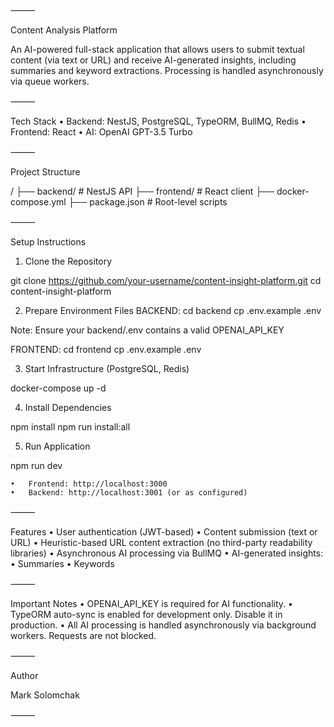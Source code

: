 ⸻

Content Analysis Platform

An AI-powered full-stack application that allows users to submit textual content (via text or URL) and receive AI-generated insights, including summaries and keyword extractions. Processing is handled asynchronously via queue workers.

⸻

Tech Stack
• Backend: NestJS, PostgreSQL, TypeORM, BullMQ, Redis
• Frontend: React
• AI: OpenAI GPT-3.5 Turbo

⸻

Project Structure

/
├── backend/ # NestJS API
├── frontend/ # React client
├── docker-compose.yml
├── package.json # Root-level scripts

⸻

Setup Instructions

1. Clone the Repository

git clone https://github.com/your-username/content-insight-platform.git
cd content-insight-platform

2. Prepare Environment Files
   BACKEND:
   cd backend
   cp .env.example .env

Note:
Ensure your backend/.env contains a valid OPENAI_API_KEY

FRONTEND:
cd frontend
cp .env.example .env

3. Start Infrastructure (PostgreSQL, Redis)

docker-compose up -d

4. Install Dependencies

npm install
npm run install:all

5. Run Application

npm run dev

    •	Frontend: http://localhost:3000
    •	Backend: http://localhost:3001 (or as configured)

⸻

Features
• User authentication (JWT-based)
• Content submission (text or URL)
• Heuristic-based URL content extraction (no third-party readability libraries)
• Asynchronous AI processing via BullMQ
• AI-generated insights:
• Summaries
• Keywords

⸻

Important Notes
• OPENAI_API_KEY is required for AI functionality.
• TypeORM auto-sync is enabled for development only. Disable it in production.
• All AI processing is handled asynchronously via background workers. Requests are not blocked.

⸻

Author

Mark Solomchak

⸻
